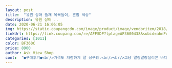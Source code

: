 ```yaml
---
layout: post 
title:  "유원 상어 뜰채 목욕놀이, 혼합 색상" 
description: 유원 상어 ..
date: 2020-06-21 16:06:05 
img: https://static.coupangcdn.com/image/product/image/vendoritem/2018/12/26/3970176049/617278e3-b95e-4d9d-afbf-53e266715830.jpg 
linkUrl: https://link.coupang.com/re/AFFSDP?lptag=AF3600438&subid=ahnPublicAsk&pageKey=135813159&itemId=398274229&vendorItemId=3970176049&traceid=V0-113-57ddb49ad2ddde23 
categories: [1011] 
color: BF360C 
price: 8900 
author: Ask View Shop 
cont:  "●구매후기●<br/>가격도 저렴하게 잘 샀구요.<br/><br/>그냥 말랑말랑실리콘 바다동물들입니댜ㅋㅋ 귀여워요ㅋ<br/>놓으니 편해요.<br/><br/>다사용후 물은 잘빼줘야해용ㅜ<br/>단점은 문어나 불가사리나 물이 잘 들어가는데<br/>더 저렴저렴한걸 찾아봤는데.<br/>.<br/>ㅋ이게 젤 저렴했던거같아용ㅋ<br/>뜰채는 아직 사용 못해서 놔두는데 건조할때 넣어<br/>만원도 안하는 합리적인 가격이라 더더욱 좋네요.<br/><br/>맘같아선 실리콘으로 다 막고싶네용ㅜㅋㅋ<br/>목욕끝나고 일일히 눌러서 물을 빼줘야 한다는거요.<br/><br/>문어는 물이 따뜻하면 색이 변해요.<br/> 아이는 아직 모르는거 같은데 전 볼 때 마다 신기하네요.<br/><br/>배송 빨라요.<br/><br/>불가사리에 물넣고빼고 물총으로 잘 가지고놉니다<br/>시원하게 놀면서 물놀이 할 수 있도록 준비했어요.<br/><br/>아이가 목욕할때 잘가지고 놀아요.<br/>물에 잘 떠서 잡기도하고 눌러서 소리나면 좋아해요.<br/><br/>아이는 뜰채에전혀 관심이없어용ㅜㅜㅋ엄마욕심ㅋㅋ<br/>안에 물 들어간지 모르고 매트에 가져왔다가 한참 닦았어요^^;;<br/>애기혼자 물놀이하기심심할거같아 넣어줄려고 산아이들이라ㅋㅋ<br/>울 딸램 목욕시간 넘 좋아해요.<br/>물놀이 인형 두개로 버티고 있었는데  사줘야지 하면서 이제서야 .<br/>.<br/>고르고 골라구매 했는데,넘  넘 넘 좋아해요^^ 제품상태도 깨끗하게 잘 받았구요.<br/>모양도 귀엽고 각자 능력도 있어서 놀이시 넘 귀여워요물 넣어서 물총도 되고,삑삑이 소리도 나고, 감사합니다.<br/> 요즘 바깥놀이 못하고 있어서 목욕 한시간씩 하고 있습니다^^<br/>이제 날이 더워지면서 욕조속에서 놀 일이 많아졌어요.<br/><br/>일부러 뜰채가 있는걸 구매했는데.<br/>.<br/><br/>종류가 다양해서 몇개만 풀어놔도 잘놀아요.<br/><br/>가격도 저렴하게 잘 샀구요.<br/><br/>그냥 말랑말랑실리콘 바다동물들입니댜ㅋㅋ 귀여워요ㅋ<br/>놓으니 편해요.<br/><br/>다사용후 물은 잘빼줘야해용ㅜ<br/>단점은 문어나 불가사리나 물이 잘 들어가는데<br/>더 저렴저렴한걸 찾아봤는데.<br/>.<br/>ㅋ이게 젤 저렴했던거같아용ㅋ<br/>뜰채는 아직 사용 못해서 놔두는데 건조할때 넣어<br/>만원도 안하는 합리적인 가격이라 더더욱 좋네요.<br/><br/>맘같아선 실리콘으로 다 막고싶네용ㅜㅋㅋ<br/>목욕끝나고 일일히 눌러서 물을 빼줘야 한다는거요.<br/><br/>문어는 물이 따뜻하면 색이 변해요.<br/> 아이는 아직 모르는거 같은데 전 볼 때 마다 신기하네요.<br/><br/>배송 빨라요.<br/><br/>불가사리에 물넣고빼고 물총으로 잘 가지고놉니다<br/>시원하게 놀면서 물놀이 할 수 있도록 준비했어요.<br/><br/>아이가 목욕할때 잘가지고 놀아요.<br/>물에 잘 떠서 잡기도하고 눌러서 소리나면 좋아해요.<br/><br/>아이는 뜰채에전혀 관심이없어용ㅜㅜㅋ엄마욕심ㅋㅋ<br/>안에 물 들어간지 모르고 매트에 가져왔다가 한참 닦았어요^^;;<br/>애기혼자 물놀이하기심심할거같아 넣어줄려고 산아이들이라ㅋㅋ<br/>울 딸램 목욕시간 넘 좋아해요.<br/>물놀이 인형 두개로 버티고 있었는데  사줘야지 하면서 이제서야 .<br/>.<br/>고르고 골라구매 했는데,넘  넘 넘 좋아해요^^ 제품상태도 깨끗하게 잘 받았구요.<br/>모양도 귀엽고 각자 능력도 있어서 놀이시 넘 귀여워요물 넣어서 물총도 되고,삑삑이 소리도 나고, 감사합니다.<br/> 요즘 바깥놀이 못하고 있어서 목욕 한시간씩 하고 있습니다^^<br/>이제 날이 더워지면서 욕조속에서 놀 일이 많아졌어요.<br/><br/>일부러 뜰채가 있는걸 구매했는데.<br/>.<br/><br/>종류가 다양해서 몇개만 풀어놔도 잘놀아요.<br/><br/>" 
---
```

